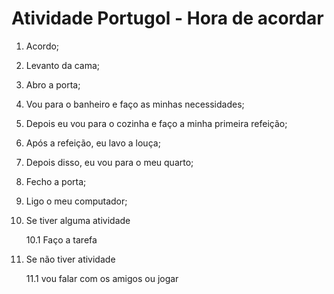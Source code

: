 # Atividade Portugol - Hora de acordar

1. Acordo;
2. Levanto da cama;
3. Abro a porta;
4. Vou para o banheiro e faço as minhas necessidades;
5. Depois eu vou para o cozinha e faço a minha primeira refeição;
6. Após a refeição, eu lavo a louça;
7. Depois disso, eu vou para o meu quarto;
8. Fecho a porta;
9. Ligo o meu computador;
10. Se tiver alguma atividade
    
    10.1 Faço a tarefa
11. Se não tiver atividade
   
    11.1 vou falar com os amigos ou jogar